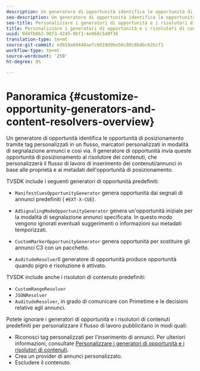 ```yaml
---
description: Un generatore di opportunità identifica le opportunità di posizionamento tramite tag personalizzati in un flusso, marcatori personalizzati in modalità di segnalazione annunci e così via. Il generatore di opportunità invia queste opportunità di posizionamento al risolutore dei contenuti, che personalizzerà il flusso di lavoro di inserimento dei contenuti/annunci in base alle proprietà e ai metadati dell'opportunità di posizionamento.
seo-description: Un generatore di opportunità identifica le opportunità di posizionamento tramite tag personalizzati in un flusso, marcatori personalizzati in modalità di segnalazione annunci e così via. Il generatore di opportunità invia queste opportunità di posizionamento al risolutore dei contenuti, che personalizzerà il flusso di lavoro di inserimento dei contenuti/annunci in base alle proprietà e ai metadati dell'opportunità di posizionamento.
seo-title: Personalizzare i generatori di opportunità e i risolutori di contenuti
title: Personalizzare i generatori di opportunità e i risolutori di contenuti
uuid: 0d4fb0b2-98f3-4245-9bf1-4e968c5d0f36
translation-type: tm+mt
source-git-commit: ed910a60440ae7c0d19d9be56c80c8bdbc62bcf1
workflow-type: tm+mt
source-wordcount: '259'
ht-degree: 0%

---
```



# Panoramica {#customize-opportunity-generators-and-content-resolvers-overview}

Un generatore di opportunità identifica le opportunità di posizionamento tramite tag personalizzati in un flusso, marcatori personalizzati in modalità di segnalazione annunci e così via. Il generatore di opportunità invia queste opportunità di posizionamento al risolutore dei contenuti, che personalizzerà il flusso di lavoro di inserimento dei contenuti/annunci in base alle proprietà e ai metadati dell&#39;opportunità di posizionamento.

TVSDK include i seguenti generatori di opportunità predefiniti:

* `ManifestCuesOpportunityGenerator` genera opportunità dai segnali di annunci predefiniti (  `#EXT-X-CUE`).

* `AdSignalingModeOpportunityGenerator` genera un&#39;opportunità iniziale per la modalità di segnalazione annunci specificata. In questo modo vengono ignorati eventuali suggerimenti o informazioni sui metadati temporizzati.
* `CustomMarkerOpportunityGenerator` genera opportunità per sostituire gli annunci C3 con un pacchetto.
* `AuditudeResolver`Il generatore di opportunità produce opportunità quando pigro e risoluzione è attivato.

TVSDK include anche i risolutori di contenuto predefiniti:

* `CustomRangeResolver`
* `JSONResolver`
* `AuditudeResolver`, in grado di comunicare con Primetime e le decisioni relative agli annunci.

Potete ignorare i generatori di opportunità e i risolutori di contenuti predefiniti per personalizzare il flusso di lavoro pubblicitario in modi quali:

* Riconosci tag personalizzati per l&#39;inserimento di annunci. Per ulteriori informazioni, consultate [Personalizzare i generatori di opportunità e i risolutori di contenuti](../../../../tvsdk-3x-android-prog/android-3x-advertising/ad-insertion/content-resolver/android-3x-content-resolver.md).
* Crea un provider di annunci personalizzato.
* Escludere il contenuto.